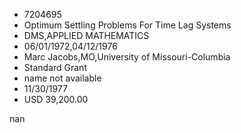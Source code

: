 
* 7204695
* Optimum Settling Problems For Time Lag Systems
* DMS,APPLIED MATHEMATICS
* 06/01/1972,04/12/1976
* Marc Jacobs,MO,University of Missouri-Columbia
* Standard Grant
*   name not available
* 11/30/1977
* USD 39,200.00

nan
